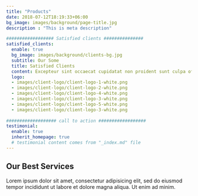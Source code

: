 ```yaml
---
title: "Products"
date: 2018-07-12T18:19:33+06:00
bg_image: images/background/page-title.jpg
description : "This is meta description"

################## Satisfied clients ###############
satisfied_clients:
  enable: true
  bg_image: images/background/clients-bg.jpg
  subtitle: Our Some
  title: Satisfied Clients
  content: Excepteur sint occaecat cupidatat non proident sunt culpa officia deserunt mollit anim id est laborum.Sed ut perspiciatis unde omnis. natus error sit voluptem accusantium doloremqu laudantium totam remaperiam eaque ipsa quae
  logo:
  - images/client-logo/client-logo-1-white.png
  - images/client-logo/client-logo-2-white.png
  - images/client-logo/client-logo-4-white.png
  - images/client-logo/client-logo-3-white.png
  - images/client-logo/client-logo-5-white.png
  - images/client-logo/client-logo-3-white.png
    
################### call to action ##################
testimonial:
  enable: true
  inherit_homepage: true
  # testimonial content comes from "_index.md" file
---
```


## Our Best Services

Lorem ipsum dolor sit amet, consectetur adipisicing elit, sed do eiusmod <br> tempor incididunt ut labore et dolore magna aliqua. Ut enim ad minim.